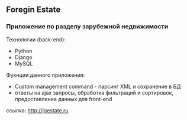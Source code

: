 <h2>Foregin Estate</h2>
<h3>Приложение по разделу зарубежной недвижимости</h3>

Технологии (back-end):
- Python
- Django
- MySQL

Фукнции данного приложения:
- Custom management command - парсинг XML и сохранение в БД
- ответы на ajax запросы, обработка фильтраций и сортировок, предоставление данных для front-end

ссылка: http://jqestate.ru

